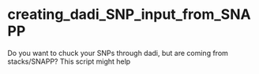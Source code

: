 # creating_dadi_SNP_input_from_SNAPP
Do you want to chuck your SNPs through dadi, but are coming from stacks/SNAPP? This script might help


